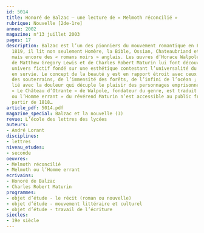 ```yaml
---
id: 5014
title: Honoré de Balzac – une lecture de « Melmoth réconcilié »
rubrique: Nouvelle [2de-1re]
annee: 2002
magazine: n°13 juillet 2003
pages: 17
description: Balzac est l’un des pionniers du mouvement romantique en France. Dès
  1819, il lit non seulement Homère, la Bible, Ossian, Chateaubriand et Mme de Staël,
  mais encore des « romans noirs » anglais. Les œuvres d’Horace Walpole, d’Ann Radcliffe,
  de Matthew Gregory Lewis et de Charles Robert Maturin lui font découvrir un nouvel
  univers fictif fondé sur une esthétique contestant l’universalité du classicisme
  en survie. Le concept de la beauté y est en rapport étroit avec ceux de la terreur
  des souterrains, de l’immensité des forêts, de l’infini de l’océan ; l’amour est
  lié avec la douleur qui décuple le plaisir des personnages emprisonnés. Alors que
  « Le Château d’Otrante » de Walpole, fondateur du genre, est traduit dès 1767, « Melmoth
  ou l’Homme errant » du révérend Maturin n’est accessible au public français qu’à
  partir de 1818…
article_pdf: 5014.pdf
magazine_special: Balzac et la nouvelle (3)
revue: L’école des lettres des lycées
auteurs:
- André Lorant
disciplines:
- lettres
niveau_etudes:
- seconde
oeuvres:
- Melmoth réconcilié
- Melmoth ou l’Homme errant
ecrivains:
- Honoré de Balzac
- Charles Robert Maturin
programmes:
- objet d’étude - le récit (roman ou nouvelle)
- objet d’étude - mouvement littéraire et culturel
- objet d’étude - travail de l’écriture
siecles:
- 19e siècle
---
```

